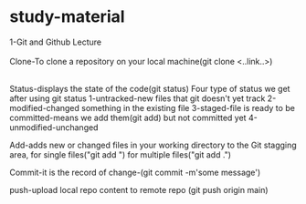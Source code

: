 # study-material
1-Git and Github Lecture
<br></br>
Clone-To clone a repository on your local machine(git clone <..link..>)
<br></br>


Status-displays the state of the code(git status)
Four type of status we get after using git status
1-untracked-new files that git doesn't yet track
2-modified-changed something in the existing file 
3-staged-file is ready to be committed-means we add them(git add) but not committed yet
4-unmodified-unchanged

Add-adds new or changed files in your working directory to the Git stagging area, for single files("git add <fileName>") for multiple files("git add .")

Commit-it is the record of change-(git commit -m'some message')

push-upload local repo content to remote repo (git push origin main)